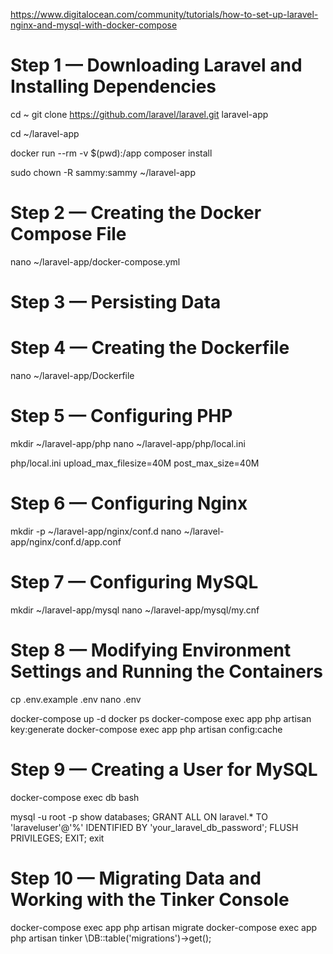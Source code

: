 https://www.digitalocean.com/community/tutorials/how-to-set-up-laravel-nginx-and-mysql-with-docker-compose

# Step 1 — Downloading Laravel and Installing Dependencies
cd ~
git clone https://github.com/laravel/laravel.git laravel-app

cd ~/laravel-app

docker run --rm -v $(pwd):/app composer install

sudo chown -R sammy:sammy ~/laravel-app

# Step 2 — Creating the Docker Compose File
nano ~/laravel-app/docker-compose.yml


# Step 3 — Persisting Data


# Step 4 — Creating the Dockerfile

nano ~/laravel-app/Dockerfile

# Step 5 — Configuring PHP

mkdir ~/laravel-app/php
nano ~/laravel-app/php/local.ini

php/local.ini
upload_max_filesize=40M
post_max_size=40M

# Step 6 — Configuring Nginx

mkdir -p ~/laravel-app/nginx/conf.d
nano ~/laravel-app/nginx/conf.d/app.conf


# Step 7 — Configuring MySQL

mkdir ~/laravel-app/mysql
nano ~/laravel-app/mysql/my.cnf

# Step 8 — Modifying Environment Settings and Running the Containers

cp .env.example .env
nano .env

docker-compose up -d
docker ps
docker-compose exec app php artisan key:generate
docker-compose exec app php artisan config:cache


# Step 9 — Creating a User for MySQL

docker-compose exec db bash

mysql -u root -p
show databases;
GRANT ALL ON laravel.* TO 'laraveluser'@'%' IDENTIFIED BY 'your_laravel_db_password';
FLUSH PRIVILEGES;
EXIT;
exit


# Step 10 — Migrating Data and Working with the Tinker Console

docker-compose exec app php artisan migrate
docker-compose exec app php artisan tinker
\DB::table('migrations')->get();


